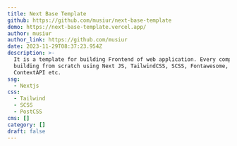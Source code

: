 ```yaml
---
title: Next Base Template
github: https://github.com/musiur/next-base-template
demo: https://next-base-template.vercel.app/
author: musiur
author_link: https://github.com/musiur
date: 2023-11-29T08:37:23.954Z
description: >-
  It is a template for building Frontend of web application. Every component is
  building from scratch using Next JS, TailwindCSS, SCSS, Fontawesome,
  ContextAPI etc.
ssg:
  - Nextjs
css:
  - Tailwind
  - SCSS
  - PostCSS
cms: []
category: []
draft: false
---
```

